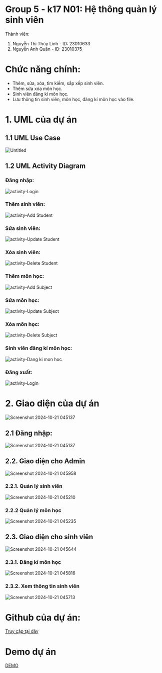 # Group 5 - k17 N01: Hệ thông quản lý sinh viên
Thành viên:
1. Nguyễn Thị Thùy Linh - ID: 23010633
2. Nguyễn Anh Quân - ID: 23010375
# Chức năng chính:
- Thêm, sửa, xóa, tìm kiếm, sắp xếp sinh viên.
- Thêm sửa xóa môn học.
- Sinh viên đăng kí môn học.
- Lưu thông tin sinh viên, môn học, đăng kí môn học vào file.
# 1. UML của dự án
## 1.1  UML Use Case
![Untitled](https://github.com/user-attachments/assets/9127a77b-95bf-41e3-a505-32fb2e6af1b6)
## 1.2 UML Activity Diagram
### Đăng nhập: 
![activity-Login](https://github.com/user-attachments/assets/8a43721f-febc-42f5-9b3a-eed207030324)
### Thêm sinh viên:
![activity-Add Student](https://github.com/user-attachments/assets/b2965eb1-3be7-4570-80b1-5ebf1a5fd7b5)
### Sửa sinh viên:
![activity-Update Student ](https://github.com/user-attachments/assets/510f4425-a294-40ee-bfd3-a0740be5d314)
### Xóa sinh viên:
![activity-Delete Student](https://github.com/user-attachments/assets/bfb487fe-7eae-499e-a55c-1a46c9ac0dd3)
### Thêm môn học:
![activity-Add Subject](https://github.com/user-attachments/assets/ecc798aa-a128-483f-ac25-337cd0cbb39d)
### Sửa môn học:
![activity-Update Subject](https://github.com/user-attachments/assets/aa5930af-39ee-4114-be06-79f11fcf2236)
### Xóa môn học:
![activity-Delete Subject](https://github.com/user-attachments/assets/44d9b0da-9b06-48ed-9a72-9cdc535f15bf)
### Sinh viên đăng kí môn học:
![activity-Dang ki mon hoc](https://github.com/user-attachments/assets/875cbf5b-2934-459c-ad8d-c453a22d41a9)
### Đăng xuất: 
![activity-Login](https://github.com/user-attachments/assets/cfb67e32-8c33-435a-9f6e-dfa785b8898d)

# 2. Giao diện của dự án
![Screenshot 2024-10-21 045137](https://github.com/user-attachments/assets/fd7189e4-7316-45dd-8b4c-a59c908bb1d6)
## 2.1 Đăng nhập:
![Screenshot 2024-10-21 045137](https://github.com/user-attachments/assets/5cabdd32-83d4-4d59-a4cb-4e39032b76d0)
## 2.2. Giao diện cho Admin
![Screenshot 2024-10-21 045958](https://github.com/user-attachments/assets/79993e87-ee6a-4512-a75f-15bda9a79b73)
### 2.2.1. Quản lý sinh viên 
![Screenshot 2024-10-21 045210](https://github.com/user-attachments/assets/9dfb8f0a-ef46-4e96-bf69-b96a120b20a4)
### 2.2.2 Quản lý môn học
![Screenshot 2024-10-21 045235](https://github.com/user-attachments/assets/3b36c255-16d2-4785-b11e-4cb788184247)
## 2.3. Giao diện cho sinh viên
![Screenshot 2024-10-21 045644](https://github.com/user-attachments/assets/d055c630-9bd3-4c27-8929-6d44932f07aa)
### 2.3.1. Đăng kí môn học
![Screenshot 2024-10-21 045816](https://github.com/user-attachments/assets/93b71a35-d44b-439b-b9b5-c945d968647d)
### 2.3.2. Xem thông tin sinh viên
![Screenshot 2024-10-21 045713](https://github.com/user-attachments/assets/c33b8623-6bf2-46f4-887e-ef9e54f3f944)
# Github của dự án:
[Truy cập tại đây](https://github.com/ahquan421/Nhom5_N01)
# Demo dự án
[DEMO](https://www.youtube.com/watch?v=ss6OYKOVXQk) 
